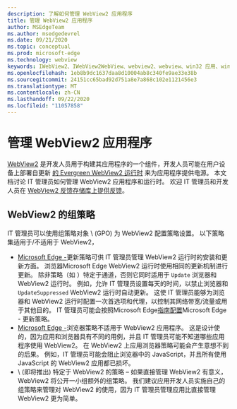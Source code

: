 ```yaml
---
description: 了解如何管理 WebView2 应用程序
title: 管理 WebView2 应用程序
author: MSEdgeTeam
ms.author: msedgedevrel
ms.date: 09/21/2020
ms.topic: conceptual
ms.prod: microsoft-edge
ms.technology: webview
keywords: IWebView2、IWebView2WebView、webview2、webview、win32 应用、win32、edge、ICoreWebView2、ICoreWebView2Host、浏览器控件、边缘 html、企业、组策略、可管理性
ms.openlocfilehash: 1eb8b9dc1637daa8d10004ab8c340fe9ae33e38b
ms.sourcegitcommit: 24151cc65bad92d751a8e7a868c102e1121456e3
ms.translationtype: MT
ms.contentlocale: zh-CN
ms.lasthandoff: 09/22/2020
ms.locfileid: "11057858"
---
```

# 管理 WebView2 应用程序  

[WebView2][WebView2Landing] 是开发人员用于构建其应用程序的一个组件，开发人员可能在用户设备上部署自更新 [的 Evergreen WebView2 运行时][Webview2ConceptsDistributionUnderstandRuntimeInstallerPreview] 来为应用程序提供电源。  本文档讨论 IT 管理员如何管理 WebView2 应用程序和运行时。  欢迎 IT 管理员和开发人员在 [WebView2 反馈存储库上提供反馈][GithubMicrosoftedgeWebviewfeddback]。  

## WebView2 的组策略  

IT 管理员可以使用组策略对象 \ (GPO\) 为 WebView2 配置策略设置。  以下策略集适用于/不适用于 WebView2，  

*   [Microsoft Edge -][EdgeUpdatePolicies]更新策略可供 IT 管理员管理 WebView2 运行时的安装和更新方面。  浏览器Microsoft Edge WebView2 运行时使用相同的更新机制进行更新。  除非策略（如 ）特定于通道，否则它同时适用于 `Update` 浏览器和 WebView2 运行时。  例如，允许 IT 管理员设置每天的时间，以禁止浏览器和 `UpdateSuppressed` WebView2 运行时自动更新。  这使 IT 管理员能够为浏览器和 WebView2 运行时配置一次首选项和代理，以控制其网络带宽/流量或用于其他目的。  IT 管理员可能会按照Microsoft Edge[指南配置][ConfigureMicrosoftEdge]Microsoft Edge - 更新策略。  
*   [Microsoft Edge -][EdgeBrowserPolicies]浏览器策略不适用于 WebView2 应用程序。  这是设计使的，因为应用和浏览器具有不同的用例，并且 IT 管理员可能不知道哪些应用程序使用 WebView2。  在 WebView2 上应用浏览器策略可能会产生意想不到的后果。  例如，IT 管理员可能会阻止浏览器中的 JavaScript，并且所有使用 JavaScript 的 WebView2 应用都已损坏。  
*   \ (即将推出\) 特定于 WebView2 的策略 – 如果直接管理 WebView2 有意义，WebView2 将公开一小组额外的组策略。  我们建议应用开发人员实施自己的组策略来管理对 WebView2 的使用，因为 IT 管理员管理应用比直接管理 WebView2 更为简单。  

<!-- Links -->  

[Webview2ConceptsDistributionUnderstandRuntimeInstallerPreview]: ./distribution.md#understanding-the-webview2-runtime "了解 WebView2 运行时和安装程序 (Preview) - 使用 WebView2 |Microsoft Docs"  

[WebView2Landing]: ../index.md "WebView2 Microsoft Edge预览 (简介) |Microsoft Docs"  

[EdgeUpdatePolicies]: /deployedge/microsoft-edge-update-policies "Microsoft Edge - 更新策略|Microsoft Docs"  
[EdgeBrowserPolicies]: /deployedge/microsoft-edge-policies "Microsoft Edge - 浏览器策略|Microsoft Docs"  
[ConfigureMicrosoftEdge]: /deployedge/configure-microsoft-edge "在Microsoft Edge上配置策略Windows |Microsoft Docs"  


[GithubMicrosoftedgeWebviewfeddback]: https://github.com/MicrosoftEdge/WebViewFeedback "WebView 反馈 - MicrosoftEdge/WebViewFeedback |GitHub"  
